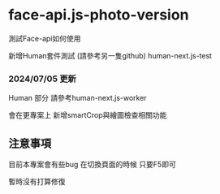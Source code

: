 # face-api.js-photo-version

測試Face-api如何使用

新增Human套件測試 (請參考另一隻github)
human-next.js-test

### 2024/07/05 更新 

Human 部分 請參考human-next.js-worker

會在更專案上 新增smartCrop與繪圖檢查相關功能

## 注意事項

目前本專案會有些bug 在切換頁面的時候
只要F5即可

暫時沒有打算修復
